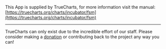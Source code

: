 

This App is supplied by TrueCharts, for more information visit the manual: [https://truecharts.org/charts/incubator/fsm](https://truecharts.org/charts/incubator/fsm)

---

TrueCharts can only exist due to the incredible effort of our staff.
Please consider making a [donation](https://truecharts.org/sponsor) or contributing back to the project any way you can!
